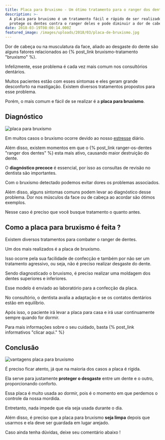 ```yaml
---
title: Placa para Bruxismo - Um ótimo tratamento para o ranger dos dentes
description: >-
  A placa para bruxismo é um tratamento fácil e rápido de ser realizado. Ela
  protege os dentes contra o ranger deles e pode diminuir a dor de cabeça.
date: 2018-03-19T08:00:14.000Z
featured_image: /images/uploads/2018/03/placa-de-bruxismo.jpg
---
```


Dor de cabeça ou na musculatura da face, aliado ao desgaste do dente são alguns fatores relacionados ao {% post_link bruxismo-tratamento "bruxismo" %}. 

Infelizmente, esse problema é cada vez mais comum nos consultórios dentários. 

Muitos pacientes estão com esses sintomas e eles geram grande desconforto na mastigação. Existem diversos tratamentos propostos para esse problema. 

Porém, o mais comum e fácil de se realizar é a **placa para bruxismo**.

**Diagnóstico** 
----------------

![placa para bruxismo](/images/uploads/2018/03/placa-de-bruximo-diagnótico.jpg) 

Em muitos casos o bruxismo ocorre devido ao nosso [estresse](https://pt.wikipedia.org/wiki/Estresse) diário. 

Além disso, existem momentos em que o {% post_link ranger-os-dentes "ranger dos dentes" %} esta mais ativo, causando maior destruição do dente. 

O **diagnóstico precoce** é essencial, por isso as consultas de revisão no dentista são importantes. 

Com o bruxismo detectado podemos evitar dores os problemas associados. 

Além disso, alguns sintomas comuns podem levar ao diagnóstico desse problema. Dor nos músculos da face ou de cabeça ao acordar são ótimos exemplos. 

Nesse caso é preciso que você busque tratamento o quanto antes.  

**Como a placa para bruxismo é feita ?**
----------------------------------------

Existem diversos tratamentos para combater o ranger de dentes. 

Um dos mais realizados é a placa de bruxismo. 

Isso ocorre pela sua facilidade de confecção e também por não ser um tratamento agressivo, ou seja, não é preciso realizar desgaste do dente. 

Sendo diagnosticado o bruxismo, é preciso realizar uma moldagem dos dentes superiores e inferiores. 

Esse modelo é enviado ao laboratório para a confecção da placa. 

No consultório, o dentista avalia a adaptação e se os contatos dentários estão em equilíbrio. 

Após isso, o paciente irá levar a placa para casa e irá usar continuamente sempre quando for dormir. 

Para mais informações sobre o seu cuidado, basta {% post_link informativos "clicar aqui." %}

**Conclusão**
-------------

![vantagens placa para bruxismo](/images/uploads/2018/03/fique-atento-na-placa-de-bruxismo.jpg) 

É preciso ficar atento, já que na maioria dos casos a placa é rígida. 

Ela serve para justamente **proteger o desgaste** entre um dente e o outro, proporcionando conforto. 

Essa placa é muito usada ao dormir, pois é o momento em que perdemos o controle da nossa mordida. 

Entretanto, nada impede que ela seja usada durante o dia. 

Além disso, é preciso que a placa para bruxismo **seja limpa** depois que usarmos e ela deve ser guardada em lugar arejado. 

Caso ainda tenha dúvidas, deixe seu comentário abaixo !
